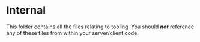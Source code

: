 # Internal

This folder contains all the files relating to tooling.  You should ___not___ reference any of these files from within your server/client code.
